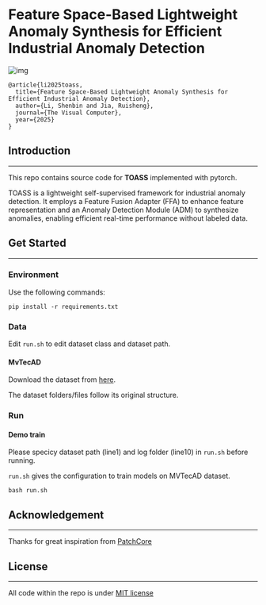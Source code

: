# Feature Space-Based Lightweight Anomaly Synthesis for Efficient Industrial Anomaly Detection
![img](https://img2023.cnblogs.com/blog/3211184/202501/3211184-20250113235941990-195365734.jpg)
```
@article{li2025toass,
  title={Feature Space-Based Lightweight Anomaly Synthesis for Efficient Industrial Anomaly Detection},
  author={Li, Shenbin and Jia, Ruisheng},
  journal={The Visual Computer},
  year={2025}
}
```

## Introduction

------

This repo contains source code for **TOASS** implemented with pytorch.

TOASS is a lightweight self-supervised framework for industrial anomaly detection. It employs a Feature Fusion Adapter (FFA) to enhance feature representation and an Anomaly Detection Module (ADM) to synthesize anomalies, enabling efficient real-time performance without labeled data.

## Get Started

------

### Environment

Use the following commands:
```
pip install -r requirements.txt
```

### Data

Edit `run.sh` to edit dataset class and dataset path.

#### MvTecAD

Download the dataset from [here](https://www.mvtec.com/company/research/datasets/mvtec-ad/).

The dataset folders/files follow its original structure.

### Run

#### Demo train

Please specicy dataset path (line1) and log folder (line10) in `run.sh` before running.

`run.sh` gives the configuration to train models on MVTecAD dataset.

```
bash run.sh
```

## Acknowledgement

------

Thanks for great inspiration from [PatchCore](https://github.com/amazon-science/patchcore-inspection)

## License

------
All code within the repo is under [MIT license](https://mit-license.org/)



